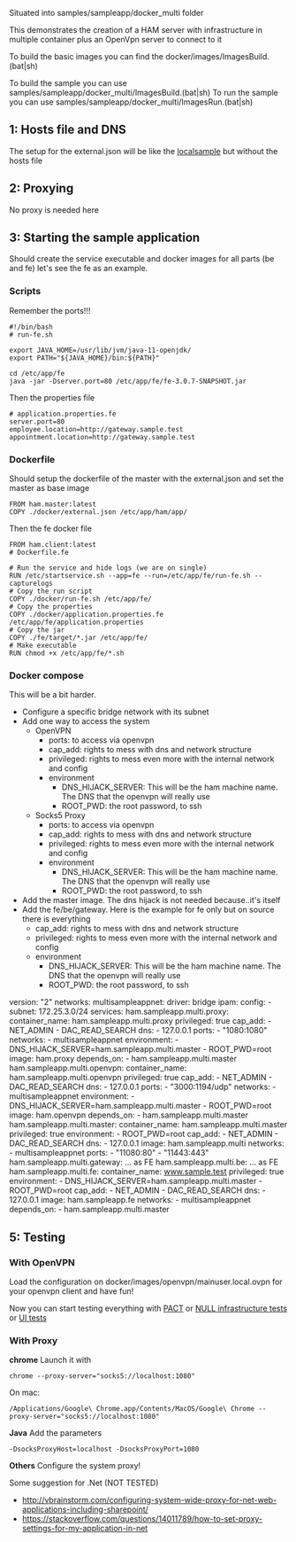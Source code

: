 Situated into samples/sampleapp/docker_multi folder

This demonstrates the creation of a HAM server with infrastructure in multiple container 
plus an OpenVpn server to connect to it

To build the basic images you can find the docker/images/ImagesBuild.(bat|sh)

To build the sample you can use samples/sampleapp/docker_multi/ImagesBuild.(bat|sh)
To run the sample you can use samples/sampleapp/docker_multi/ImagesRun.(bat|sh)

## 1: Hosts file and DNS

The setup for the external.json will be like the [localsample](../localsample.md) but without the hosts file

## 2: Proxying

No proxy is needed here

## 3: Starting the sample application

Should create the service executable and docker images for all parts (be and fe) let's see the fe as an example.

### Scripts

Remember the ports!!!

    #!/bin/bash
    # run-fe.sh

    export JAVA_HOME=/usr/lib/jvm/java-11-openjdk/
    export PATH="${JAVA_HOME}/bin:${PATH}"

    cd /etc/app/fe
    java -jar -Dserver.port=80 /etc/app/fe/fe-3.0.7-SNAPSHOT.jar

Then the properties file

    # application.properties.fe
    server.port=80
    employee.location=http://gateway.sample.test
    appointment.location=http://gateway.sample.test

### Dockerfile

Should setup the dockerfile of the master with the external.json and set the master as base image

    FROM ham.master:latest
    COPY ./docker/external.json /etc/app/ham/app/

Then the fe docker file

    FROM ham.client:latest
    # Dockerfile.fe

    # Run the service and hide logs (we are on single)
    RUN /etc/startservice.sh --app=fe --run=/etc/app/fe/run-fe.sh --capturelogs
    # Copy the run script
    COPY ./docker/run-fe.sh /etc/app/fe/
    # Copy the properties
    COPY ./docker/application.properties.fe /etc/app/fe/application.properties
    # Copy the jar
    COPY ./fe/target/*.jar /etc/app/fe/
    # Make executable
    RUN chmod +x /etc/app/fe/*.sh

### Docker compose

This will be a bit harder.

* Configure a specific bridge network with its subnet
* Add one way to access the system
	* OpenVPN
	    * ports: to access via openvpn
	    * cap_add: rights to mess with dns and network structure
	    * privileged: rights to mess even more with the internal network and config
	    * environment
	        * DNS_HIJACK_SERVER: This will be the ham machine name. The DNS that the openvpn will really use
	        * ROOT_PWD: the root password, to ssh
	* Socks5 Proxy
	    * ports: to access via openvpn
	    * cap_add: rights to mess with dns and network structure
	    * privileged: rights to mess even more with the internal network and config
	    * environment
	        * DNS_HIJACK_SERVER: This will be the ham machine name. The DNS that the openvpn will really use
	        * ROOT_PWD: the root password, to ssh
* Add the master image. The dns hijack is not needed because..it's itself
* Add the fe/be/gateway. Here is the example for fe only but on source there is everything
    * cap_add: rights to mess with dns and network structure
    * privileged: rights to mess even more with the internal network and config
    * environment
        * DNS_HIJACK_SERVER: This will be the ham machine name. The DNS that the openvpn will really use
        * ROOT_PWD: the root password, to ssh

version: "2"
networks:
  multisampleappnet:
    driver: bridge
    ipam:
      config:
        - subnet: 172.25.3.0/24
services:
  ham.sampleapp.multi.proxy:
    container_name: ham.sampleapp.multi.proxy
    privileged: true
    cap_add:
      - NET_ADMIN
      - DAC_READ_SEARCH
    dns:
      - 127.0.0.1
    ports:
      - "1080:1080"
    networks:
      - multisampleappnet
    environment:
      - DNS_HIJACK_SERVER=ham.sampleapp.multi.master
      - ROOT_PWD=root
    image: ham.proxy
    depends_on:
      - ham.sampleapp.multi.master
  ham.sampleapp.multi.openvpn:
    container_name: ham.sampleapp.multi.openvpn
    privileged: true
    cap_add:
      - NET_ADMIN
      - DAC_READ_SEARCH
    dns:
      - 127.0.0.1
    ports:
      - "3000:1194/udp"
    networks:
      - multisampleappnet
    environment:
      - DNS_HIJACK_SERVER=ham.sampleapp.multi.master
      - ROOT_PWD=root
    image: ham.openvpn
    depends_on:
      - ham.sampleapp.multi.master
  ham.sampleapp.multi.master:
    container_name: ham.sampleapp.multi.master
    privileged: true
    environment:
      - ROOT_PWD=root
    cap_add:
      - NET_ADMIN
      - DAC_READ_SEARCH
    dns:
      - 127.0.0.1
    image: ham.sampleapp.multi
    networks:
      - multisampleappnet
    ports:
      - "11080:80"
      - "11443:443"
  ham.sampleapp.multi.gateway:
    ... as FE
  ham.sampleapp.multi.be:
    ... as FE
  ham.sampleapp.multi.fe:
    container_name: www.sample.test
    privileged: true
    environment:
      - DNS_HIJACK_SERVER=ham.sampleapp.multi.master
      - ROOT_PWD=root
    cap_add:
      - NET_ADMIN
      - DAC_READ_SEARCH
    dns:
      - 127.0.0.1
    image: ham.sampleapp.fe
    networks:
      - multisampleappnet
    depends_on:
      - ham.sampleapp.multi.master

## 5: Testing 

### With OpenVPN

Load the configuration on docker/images/openvpn/mainuser.local.ovpn for your openvpn client and have fun!

Now you can start testing everything with [PACT](plugins/replayer/pact.md) 
or [NULL infrastructure tests](plugins/replayer/null.md)
or [UI tests](plugins/replayer/ui.md)

### With Proxy

**chrome** Launch it with

	chrome --proxy-server="socks5://localhost:1080"

On mac:

    /Applications/Google\ Chrome.app/Contents/MacOS/Google\ Chrome --proxy-server="socks5://localhost:1080"
	
**Java** Add the parameters

	-DsocksProxyHost=localhost -DsocksProxyPort=1080
	
**Others** Configure the system proxy!

Some suggestion for .Net (NOT TESTED)

* http://vbrainstorm.com/configuring-system-wide-proxy-for-net-web-applications-including-sharepoint/
* https://stackoverflow.com/questions/14011789/how-to-set-proxy-settings-for-my-application-in-net